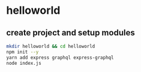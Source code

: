 # helloworld

## create project and setup modules

```sh
mkdir helloworld && cd helloworld
npm init --y
yarn add express graphql express-graphql
node index.js
```

